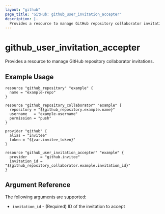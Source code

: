 ```yaml
---
layout: "github"
page_title: "GitHub: github_user_invitation_accepter"
description: |-
  Provides a resource to manage GitHub repository collaborator invitations.
---
```


# github_user_invitation_accepter

Provides a resource to manage GitHub repository collaborator invitations.

## Example Usage

```hcl
resource "github_repository" "example" {
  name = "example-repo"
}

resource "github_repository_collaborator" "example" {
  repository = "${github_repository.example.name}"
  username   = "example-username"
  permission = "push"
}

provider "github" {
  alias = "invitee"
  token = "${var.invitee_token}"
}

resource "github_user_invitation_accepter" "example" {
  provider      = "github.invitee"
  invitation_id = "${github_repository_collaborator.example.invitation_id}"
}
```

## Argument Reference

The following arguments are supported:

* `invitation_id` - (Required) ID of the invitation to accept

